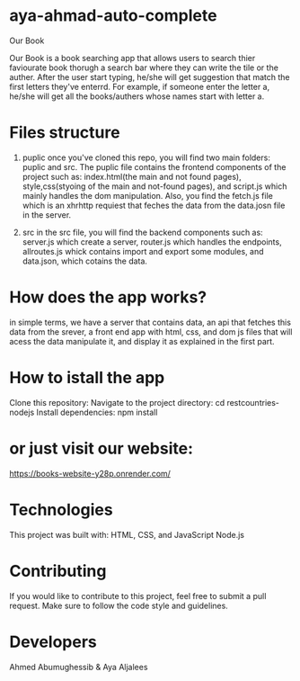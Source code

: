 # aya-ahmad-auto-complete
 Our Book

Our Book is a book searching app that allows users to search thier faviourate book thorugh a search bar where they can write the tile or the auther. After the user start typing, he/she will get suggestion that match the first letters they've enterrd. For example, if someone enter the letter a, he/she will get all the books/authers whose names start with letter a.

# Files structure
1. puplic
once you've cloned this repo, you will find two main folders: puplic and src. The puplic file contains the frontend components of the project such as: index.html(the main and not found pages), style,css(styoing of the main and not-found pages), and script.js which mainly handles the dom manipulation. Also, you find the fetch.js file which is an xhrhttp requiest that feches the data from the data.josn file in the server. 

2. src 
in the src file, you will find the backend components such as: server.js which create a server, router.js which handles the endpoints, allroutes.js whick contains import and export some modules, and data.json, which cotains the data. 

# How does the app works?
in simple terms, we have a server that contains data, an api that fetches this data from the srever, a front end app with html, css, and dom js files that will acess the data manipulate it, and display it as explained in the first part. 

# How to istall the app
Clone this repository:
Navigate to the project directory: cd restcountries-nodejs
Install dependencies: npm install

# or just visit our website: 
https://books-website-y28p.onrender.com/

# Technologies

This project was built with:
HTML, CSS, and JavaScript
Node.js


# Contributing
If you would like to contribute to this project, feel free to submit a pull request. Make sure to follow the code style and guidelines.

# Developers
 Ahmed Abumughessib & Aya Aljalees


